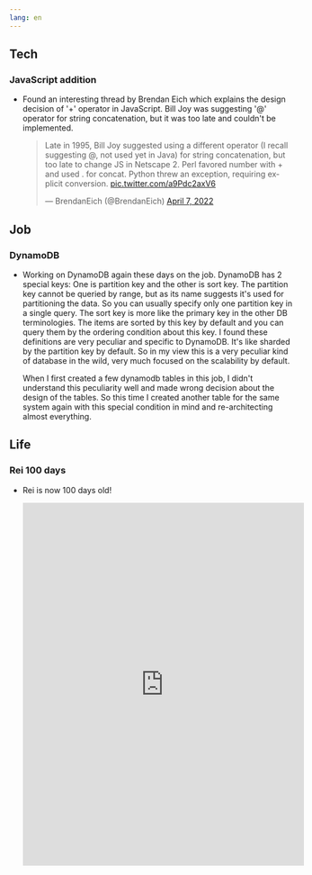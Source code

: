 ```yaml
---
lang: en
---
```


## Tech

### JavaScript addition

- Found an interesting thread by Brendan Eich which explains the design decision of '+' operator in JavaScript. Bill Joy was suggesting '@' operator for string concatenation, but it was too late and couldn't be implemented.

  <blockquote class="twitter-tweet"><p lang="en" dir="ltr">Late in 1995, Bill Joy suggested using a different operator (I recall suggesting @, not used yet in Java) for string concatenation, but too late to change JS in Netscape 2. Perl favored number with + and used . for concat. Python threw an exception, requiring explicit conversion. <a href="https://t.co/a9Pdc2axV6">pic.twitter.com/a9Pdc2axV6</a></p>&mdash; BrendanEich (@BrendanEich) <a href="https://twitter.com/BrendanEich/status/1512018181979717632?ref_src=twsrc%5Etfw">April 7, 2022</a></blockquote> <script async src="https://platform.twitter.com/widgets.js" charset="utf-8"></script>

## Job

### DynamoDB

- Working on DynamoDB again these days on the job. DynamoDB has 2 special keys: One is partition key and the other is sort key. The partition key cannot be queried by range, but as its name suggests it's used for partitioning the data. So you can usually specify only one partition key in a single query. The sort key is more like the primary key in the other DB terminologies. The items are sorted by this key by default and you can query them by the ordering condition about this key. I found these definitions are very peculiar and specific to DynamoDB. It's like sharded by the partition key by default. So in my view this is a very peculiar kind of database in the wild, very much focused on the scalability by default.

  When I first created a few dynamodb tables in this job, I didn't understand this peculiarity well and made wrong decision about the design of the tables. So this time I created another table for the same system again with this special condition in mind and re-architecting almost everything.

## Life

### Rei 100 days

- Rei is now 100 days old!

  <iframe src="https://www.facebook.com/plugins/post.php?href=https%3A%2F%2Fwww.facebook.com%2Fhinosawa%2Fposts%2F5213180018726697&show_text=true&width=500" width="500" height="645" style="border:none;overflow:hidden" scrolling="no" frameborder="0" allowfullscreen="true" allow="autoplay; clipboard-write; encrypted-media; picture-in-picture; web-share"></iframe>
